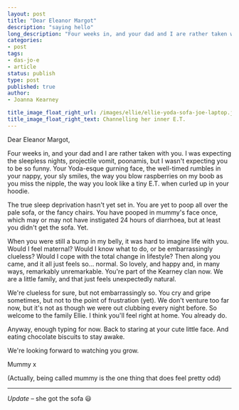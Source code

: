 ```yaml
---
layout: post
title: "Dear Eleanor Margot"
description: "saying hello"
long_description: "Four weeks in, and your dad and I are rather taken with you. I was expecting the sleepless nights, projectile vomit, poonamis, but I wasn't expecting you to be so funny."
categories:
- post
tags:
- das-jo-e
- article
status: publish
type: post
published: true
author:
- Joanna Kearney

title_image_float_right_url: /images/ellie/ellie-yoda-sofa-joe-laptop.jpg
title_image_float_right_text: Channelling her inner E.T.
---
```


Dear Eleanor Margot,

Four weeks in, and your dad and I are rather taken with you. I was expecting the sleepless nights, projectile vomit, poonamis, but I wasn't expecting you to be so funny. Your Yoda-esque gurning face, the well-timed rumbles in your nappy, your sly smiles, the way you blow raspberries on my boob as you miss the nipple, the way you look like a tiny E.T. when curled up in your hoodie.

The true sleep deprivation hasn't yet set in. You are yet to poop all over the pale sofa, or the fancy chairs. You have pooped in mummy's face once, which may or may not have instigated 24 hours of diarrhoea, but at least you didn't get the sofa. Yet.

When you were still a bump in my belly, it was hard to imagine life with you. Would I feel maternal? Would I know what to do, or be embarrassingly clueless?  Would I cope with the total change in lifestyle? Then along you came, and it all just feels so... normal. So lovely, and happy and, in many ways, remarkably unremarkable. You're part of the Kearney clan now. We are a little family, and that just feels unexpectedly natural.

We're clueless for sure, but not embarrassingly so. You cry and gripe sometimes, but not to the point of frustration (yet). We don't venture too far now, but it's not as though we were out clubbing every night before. So welcome to the family Ellie. I think you'll feel right at home. You already do.

Anyway, enough typing for now. Back to staring at your cute little face. And eating chocolate biscuits to stay awake.

We're looking forward to watching you grow.

Mummy x

(Actually, being called mummy is the one thing that does feel pretty odd)

***

*Update* – she got the sofa 😃

